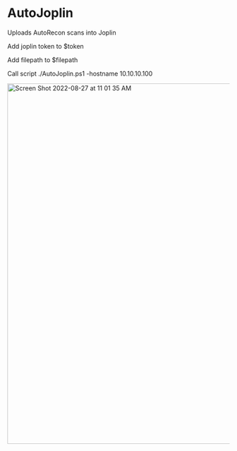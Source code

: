 # AutoJoplin
Uploads AutoRecon scans into Joplin

Add joplin token to $token

Add filepath to $filepath

Call script ./AutoJoplin.ps1 -hostname 10.10.10.100


<img width="817" alt="Screen Shot 2022-08-27 at 11 01 35 AM" src="https://user-images.githubusercontent.com/24602459/187038239-63d0c654-262c-4e15-8b8d-e766f198389b.png">

